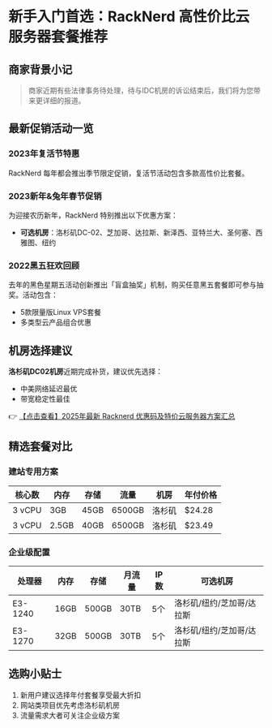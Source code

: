 # 新手入门首选：RackNerd 高性价比云服务器套餐推荐

## 商家背景小记
> 商家近期有些法律事务待处理，待与IDC机房的诉讼结束后，我们将为您带来更详细的报道。

## 最新促销活动一览

### 2023年复活节特惠
RackNerd 每年都会推出季节限定促销，复活节活动包含多款高性价比套餐。

### 2023新年&兔年春节促销
为迎接农历新年，RackNerd 特别推出以下优惠方案：
- **可选机房**：洛杉矶DC-02、芝加哥、达拉斯、新泽西、亚特兰大、圣何塞、西雅图、纽约

### 2022黑五狂欢回顾
去年的黑色星期五活动创新推出「盲盒抽奖」机制，购买任意黑五套餐即可参与抽奖。活动包含：
- 5款限量版Linux VPS套餐
- 多类型云产品组合优惠

## 机房选择建议
**洛杉矶DC02机房**近期完成补货，建议优先选择：
- 中美网络延迟最优
- 带宽稳定性最佳

👉 [【点击查看】2025年最新 Racknerd 优惠码及特价云服务器方案汇总](https://bit.ly/Rack_Nerd)

## 精选套餐对比

### 建站专用方案
| 核心数 | 内存  | 存储  | 流量   | 机房    | 年付价格 |
|--------|-------|-------|--------|---------|----------|
| 3 vCPU | 3GB   | 45GB  | 6500GB | 洛杉矶  | $24.28   |
| 3 vCPU | 2.5GB | 40GB  | 6500GB | 洛杉矶  | $23.49   |

### 企业级配置
| 处理器    | 内存  | 存储  | 月流量 | IP数 | 可选机房                |
|-----------|-------|-------|--------|------|-------------------------|
| E3-1240   | 16GB  | 500GB | 30TB   | 5个  | 洛杉矶/纽约/芝加哥/达拉斯 |
| E3-1270   | 32GB  | 500GB | 30TB   | 5个  | 洛杉矶/纽约/芝加哥/达拉斯 |

## 选购小贴士
1. 新用户建议选择年付套餐享受最大折扣
2. 网站类项目优先考虑洛杉矶机房
3. 流量需求大者可关注企业级方案
